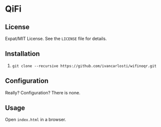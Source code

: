 QiFi
========

License
-------
Expat/MIT License. See the `LICENSE` file for details.

Installation
------------
1. `git clone --recursive https://github.com/ivancarlosti/wifinoqr.git`

Configuration
-------------
Really? Configuration? There is none.

Usage
-----
Open `index.html` in a browser.
